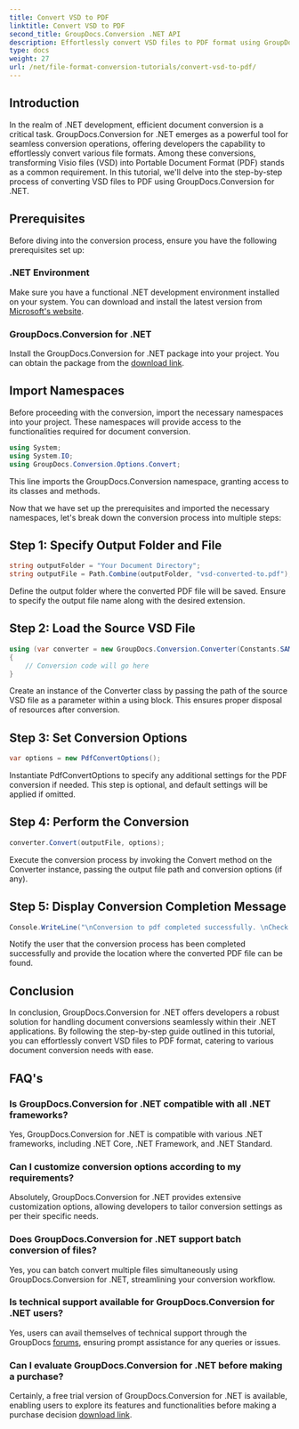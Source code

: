 ```yaml
---
title: Convert VSD to PDF
linktitle: Convert VSD to PDF
second_title: GroupDocs.Conversion .NET API
description: Effortlessly convert VSD files to PDF format using GroupDocs.Conversion for .NET. Follow our step-by-step guide for seamless document conversion.
type: docs
weight: 27
url: /net/file-format-conversion-tutorials/convert-vsd-to-pdf/
---
```

## Introduction
In the realm of .NET development, efficient document conversion is a critical task. GroupDocs.Conversion for .NET emerges as a powerful tool for seamless conversion operations, offering developers the capability to effortlessly convert various file formats. Among these conversions, transforming Visio files (VSD) into Portable Document Format (PDF) stands as a common requirement. In this tutorial, we'll delve into the step-by-step process of converting VSD files to PDF using GroupDocs.Conversion for .NET.
## Prerequisites
Before diving into the conversion process, ensure you have the following prerequisites set up:
### .NET Environment
Make sure you have a functional .NET development environment installed on your system. You can download and install the latest version from [Microsoft's website](https://dotnet.microsoft.com/download).
### GroupDocs.Conversion for .NET
Install the GroupDocs.Conversion for .NET package into your project. You can obtain the package from the [download link](https://releases.groupdocs.com/conversion/net/).

## Import Namespaces
Before proceeding with the conversion, import the necessary namespaces into your project. These namespaces will provide access to the functionalities required for document conversion.

```csharp
using System;
using System.IO;
using GroupDocs.Conversion.Options.Convert;
```
This line imports the GroupDocs.Conversion namespace, granting access to its classes and methods.

Now that we have set up the prerequisites and imported the necessary namespaces, let's break down the conversion process into multiple steps:
## Step 1: Specify Output Folder and File
```csharp
string outputFolder = "Your Document Directory";
string outputFile = Path.Combine(outputFolder, "vsd-converted-to.pdf");
```
Define the output folder where the converted PDF file will be saved. Ensure to specify the output file name along with the desired extension.
## Step 2: Load the Source VSD File
```csharp
using (var converter = new GroupDocs.Conversion.Converter(Constants.SAMPLE_VSD))
{
    // Conversion code will go here
}
```
Create an instance of the Converter class by passing the path of the source VSD file as a parameter within a using block. This ensures proper disposal of resources after conversion.
## Step 3: Set Conversion Options
```csharp
var options = new PdfConvertOptions();
```
Instantiate PdfConvertOptions to specify any additional settings for the PDF conversion if needed. This step is optional, and default settings will be applied if omitted.
## Step 4: Perform the Conversion
```csharp
converter.Convert(outputFile, options);
```
Execute the conversion process by invoking the Convert method on the Converter instance, passing the output file path and conversion options (if any).
## Step 5: Display Conversion Completion Message
```csharp
Console.WriteLine("\nConversion to pdf completed successfully. \nCheck output in {0}", outputFolder);
```
Notify the user that the conversion process has been completed successfully and provide the location where the converted PDF file can be found.

## Conclusion
In conclusion, GroupDocs.Conversion for .NET offers developers a robust solution for handling document conversions seamlessly within their .NET applications. By following the step-by-step guide outlined in this tutorial, you can effortlessly convert VSD files to PDF format, catering to various document conversion needs with ease.
## FAQ's
### Is GroupDocs.Conversion for .NET compatible with all .NET frameworks?
Yes, GroupDocs.Conversion for .NET is compatible with various .NET frameworks, including .NET Core, .NET Framework, and .NET Standard.
### Can I customize conversion options according to my requirements?
Absolutely, GroupDocs.Conversion for .NET provides extensive customization options, allowing developers to tailor conversion settings as per their specific needs.
### Does GroupDocs.Conversion for .NET support batch conversion of files?
Yes, you can batch convert multiple files simultaneously using GroupDocs.Conversion for .NET, streamlining your conversion workflow.
### Is technical support available for GroupDocs.Conversion for .NET users?
Yes, users can avail themselves of technical support through the GroupDocs [forums](https://forum.groupdocs.com/c/conversion/11), ensuring prompt assistance for any queries or issues.
### Can I evaluate GroupDocs.Conversion for .NET before making a purchase?
Certainly, a free trial version of GroupDocs.Conversion for .NET is available, enabling users to explore its features and functionalities before making a purchase decision [download link](https://releases.groupdocs.com/).
